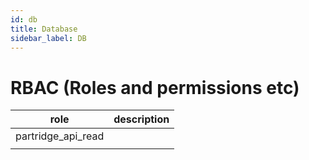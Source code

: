 ```yaml
---
id: db
title: Database
sidebar_label: DB
---
```


# RBAC (Roles and permissions etc)

| role               | description |
| ------------------ | ----------- |
| partridge_api_read |             |
|                    |             |

